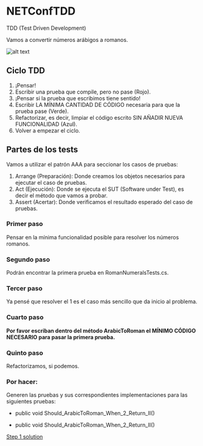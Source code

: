 # NETConfTDD

TDD (Test Driven Development)

Vamos a convertir números arábigos a romanos.

![alt text](http://iwt2.org/wp-content/uploads/2015/06/tdd-logo-300x235.png)

## Ciclo TDD

1. ¡Pensar!
2. Escribir una prueba que compile, pero no pase (Rojo).
3. ¡Pensar si la prueba que escribimos tiene sentido!
4. Escribir LA MÍNIMA CANTIDAD DE CÓDIGO necesaria para que la prueba pase (Verde).
5. Refactorizar, es decir, limpiar el código escrito SIN AÑADIR NUEVA FUNCIONALIDAD (Azul).
6. Volver a empezar el ciclo.

## Partes de los tests

Vamos a utilizar el patrón AAA para seccionar los casos de pruebas:

1. Arrange (Preparación): Donde creamos los objetos necesarios para ejecutar el caso de pruebas.
2. Act (Ejecución): Donde se ejecuta el SUT (Software under Test), es decir el método que vamos a probar.
3. Assert (Acertar): Donde verificamos el resultado esperado del caso de pruebas.


### Primer paso
Pensar en la mínima funcionalidad posible para resolver los números romanos.
### Segundo paso
Podrán encontrar la primera prueba en RomanNumeralsTests.cs.
### Tercer paso
Ya pensé que resolver el 1 es el caso más sencillo que da inicio al problema.
### Cuarto paso

**Por favor escriban dentro del método ArabicToRoman el MÍNIMO CÓDIGO NECESARIO para pasar la primera prueba.**

### Quinto paso
Refactorizamos, si podemos.

### Por hacer:
Generen las pruebas y sus correspondientes implementaciones para las siguientes pruebas:

* public void Should_ArabicToRoman_When_2_Return_II()

* public void Should_ArabicToRoman_When_2_Return_II()

[Step 1 solution](https://github.com/luisfelipediaz/NETConfTDD/tree/Step1)
